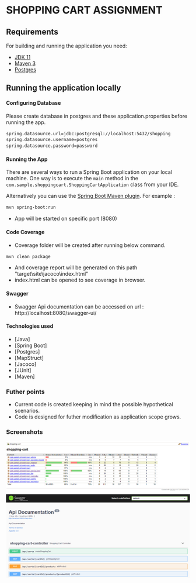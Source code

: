 # SHOPPING CART ASSIGNMENT

## Requirements

For building and running the application you need:

- [JDK 11](https://docs.aws.amazon.com/corretto/latest/corretto-11-ug/windows-info.html)
- [Maven 3](https://maven.apache.org)
- [Postgres](https://www.postgresql.org/download/)

## Running the application locally

#### Configuring Database

Please create database in postgres and these application.properties before running the app.
```sh
spring.datasource.url=jdbc:postgresql://localhost:5432/shopping
spring.datasource.username=postgres
spring.datasource.password=password
```
#### Running the App
There are several ways to run a Spring Boot application on your local machine. One way is to execute the `main` method in the `com.sample.shoppingcart.ShoppingCartApplication` class from your IDE.

Alternatively you can use the [Spring Boot Maven plugin](https://docs.spring.io/spring-boot/docs/current/reference/html/build-tool-plugins-maven-plugin.html). For example :

```sh
mvn spring-boot:run
```
- App will be started on specific port (8080)

#### Code Coverage
- Coverage folder will be created after running below command.

```sh
mvn clean package
```
- And coverage report will be generated on this path "target\site\jacoco\index.html"
- index.html can be opened to see coverage in browser.

#### Swagger
- Swagger Api documentation can be accessed on url : http://localhost:8080/swagger-ui/

#### Technologies used

* [Java]
* [Spring Boot]
* [Postgres]
* [MapStruct]
* [Jacoco]
* [JUnit]
* [Maven]

### Futher points

- Current code is created keeping in mind the possible hypothetical scenarios.
- Code is designed for futher modification as application scope grows.

### Screenshots

![Image](readme_data/test_coverage.PNG "Test Case Coverage")
![Image](readme_data/swagger_snapshot.PNG "Swagger")
